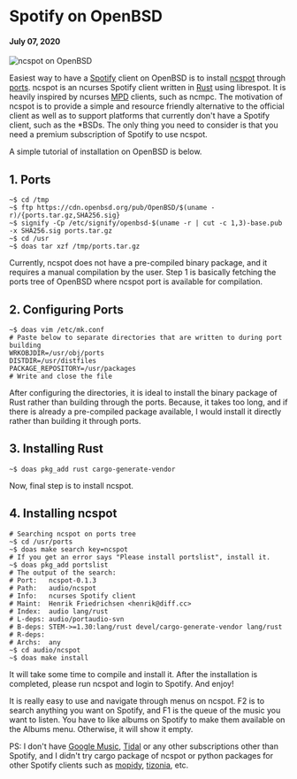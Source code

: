 # Spotify on OpenBSD
#### July 07, 2020

![ncspot on OpenBSD](/images/ncspot.png)

Easiest way to have a [Spotify][1] client on OpenBSD is to install [ncspot][2] through [ports][3]. ncspot is an ncurses Spotify client written in [Rust][4] using librespot. It is heavily inspired by ncurses [MPD][5] clients, such as ncmpc. The motivation of ncspot is to provide a simple and resource friendly alternative to the official client as well as to support platforms that currently don't have a Spotify client, such as the *BSDs. The only thing you need to consider is that you need a premium subscription of Spotify to use ncspot. 

A simple tutorial of installation on OpenBSD is below.

## 1. Ports

```
~$ cd /tmp
~$ ftp https://cdn.openbsd.org/pub/OpenBSD/$(uname -r)/{ports.tar.gz,SHA256.sig}
~$ signify -Cp /etc/signify/openbsd-$(uname -r | cut -c 1,3)-base.pub -x SHA256.sig ports.tar.gz
~$ cd /usr
~$ doas tar xzf /tmp/ports.tar.gz
```

Currently, ncspot does not have a pre-compiled binary package, and it requires a manual compilation by the user. Step 1 is basically fetching the ports tree of OpenBSD where ncspot port is available for compilation.

## 2. Configuring Ports

```
~$ doas vim /etc/mk.conf
# Paste below to separate directories that are written to during port building
WRKOBJDIR=/usr/obj/ports
DISTDIR=/usr/distfiles
PACKAGE_REPOSITORY=/usr/packages
# Write and close the file
```

After configuring the directories, it is ideal to install the binary package of Rust rather than building through the ports. Because, it takes too long, and if there is already a pre-compiled package available, I would install it directly rather than building it through ports.

## 3. Installing Rust

```
~$ doas pkg_add rust cargo-generate-vendor
```

Now, final step is to install ncspot.

## 4. Installing ncspot

```
# Searching ncspot on ports tree
~$ cd /usr/ports
~$ doas make search key=ncspot
# If you get an error says "Please install portslist", install it.
~$ doas pkg_add portslist
# The output of the search:
# Port:   ncspot-0.1.3
# Path:   audio/ncspot
# Info:   ncurses Spotify client
# Maint:  Henrik Friedrichsen <henrik@diff.cc>
# Index:  audio lang/rust
# L-deps: audio/portaudio-svn
# B-deps: STEM->=1.30:lang/rust devel/cargo-generate-vendor lang/rust
# R-deps: 
# Archs:  any
~$ cd audio/ncspot
~$ doas make install
```

It will take some time to compile and install it. After the installation is completed, please run ncspot and login to Spotify. And enjoy!

It is really easy to use and navigate through menus on ncspot. F2 is to search anything you want on Spotify, and F1 is the queue of the music you want to listen. You have to like albums on Spotify to make them available on the Albums menu. Otherwise, it will show it empty.

PS: I don't have [Google Music][6], [Tidal][7] or any other subscriptions other than Spotify, and I didn't try cargo package of ncspot or python packages for other Spotify clients such as [mopidy][8], [tizonia][9], etc. 

[1]: https://spotify.com
[2]: https://github.com/hrkfdn/ncspot
[3]: https://www.openbsd.org/faq/ports/ports.html
[4]: https://rust-lang.org
[5]: https://musicpd.org
[6]: https://music.google.com
[7]: https://tidal.com
[8]: https://mopidy.com
[9]: https://tizonia.org
